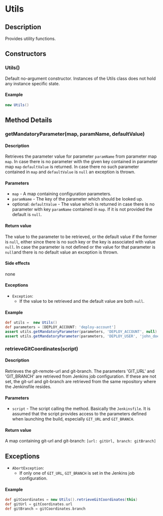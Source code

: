 # Utils

## Description
Provides utility functions.

## Constructors

### Utils()
Default no-argument constructor. Instances of the Utils class does not hold any instance specific state.

#### Example
```groovy
new Utils()
```


## Method Details

### getMandatoryParameter(map, paramName, defaultValue)

#### Description
Retrieves the parameter value for parameter `paramName` from parameter map `map`. In case there is no parameter with the given key contained in parameter map `map` `defaultValue` is returned. In case there no such parameter contained in `map` and `defaultValue` is `null` an exception is thrown.

#### Parameters
* `map` - A map containing configuration parameters.
* `paramName` - The key of the parameter which should be looked up.
* optional: `defaultValue` - The value which is returned in case there is no parameter with key `paramName` contained in `map`. If it is not provided the default is `null`.

#### Return value
The value to the parameter to be retrieved, or the default value if the former is `null`, either since there is no such key or the key is associated with value `null`. In case the parameter is not defined or the value for that parameter is `null`and there is no default value an exception is thrown.

#### Side effects
none

#### Exceptions
* `Exception`:
    * If the value to be retrieved and the default value are both `null`.

#### Example
```groovy
def utils =  new Utils()
def parameters = [DEPLOY_ACCOUNT: 'deploy-account']
assert utils.getMandatoryParameter(parameters, 'DEPLOY_ACCOUNT', null) == 'deploy-account'
assert utils.getMandatoryParameter(parameters, 'DEPLOY_USER', 'john_doe') == 'john_doe'
```

### retrieveGitCoordinates(script)

#### Description
Retrieves the git-remote-url and git-branch. The parameters 'GIT_URL' and 'GIT_BRANCH' are retrieved from Jenkins job configuration. If these are not set, the git-url and git-branch are retrieved from the same repository where the Jenkinsfile resides.

#### Parameters
* `script` - The script calling the method. Basically the `Jenkinsfile`. It is assumed that the script provides access to the parameters defined when launching the build, especially `GIT_URL` and `GIT_BRANCH`.

#### Return value
A map containing git-url and git-branch: `[url: gitUrl, branch: gitBranch]`

## Exceptions
* `AbortException`:
    * If only one of `GIT_URL`,  `GIT_BRANCH` is set in the Jenkins job configuration.

#### Example
```groovy
def gitCoordinates = new Utils().retrieveGitCoordinates(this)
def gitUrl = gitCoordinates.url
def gitBranch = gitCoordinates.branch
```
